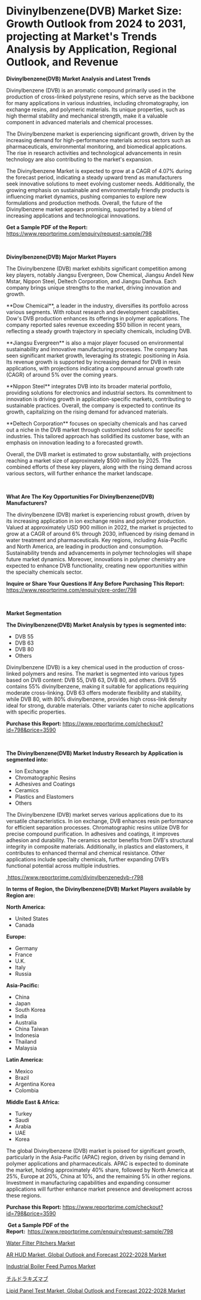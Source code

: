 <p><h1>Divinylbenzene(DVB) Market Size: Growth Outlook from 2024 to 2031, projecting at Market's Trends Analysis by Application, Regional Outlook, and Revenue</h1></p><p><strong>Divinylbenzene(DVB) Market Analysis and Latest Trends</strong></p>
<p><p>Divinylbenzene (DVB) is an aromatic compound primarily used in the production of cross-linked polystyrene resins, which serve as the backbone for many applications in various industries, including chromatography, ion exchange resins, and polymeric materials. Its unique properties, such as high thermal stability and mechanical strength, make it a valuable component in advanced materials and chemical processes.</p><p>The Divinylbenzene market is experiencing significant growth, driven by the increasing demand for high-performance materials across sectors such as pharmaceuticals, environmental monitoring, and biomedical applications. The rise in research activities and technological advancements in resin technology are also contributing to the market's expansion. </p><p>The Divinylbenzene Market is expected to grow at a CAGR of 4.07% during the forecast period, indicating a steady upward trend as manufacturers seek innovative solutions to meet evolving customer needs. Additionally, the growing emphasis on sustainable and environmentally friendly products is influencing market dynamics, pushing companies to explore new formulations and production methods. Overall, the future of the Divinylbenzene market appears promising, supported by a blend of increasing applications and technological innovations.</p></p>
<p><strong>Get a Sample PDF of the Report:&nbsp;</strong> <a href="https://www.reportprime.com/enquiry/request-sample/798">https://www.reportprime.com/enquiry/request-sample/798</a></p>
<p>&nbsp;</p>
<p><strong>Divinylbenzene(DVB) Major Market Players</strong></p>
<p><p>The Divinylbenzene (DVB) market exhibits significant competition among key players, notably Jiangsu Evergreen, Dow Chemical, Jiangsu Andeli New Mstar, Nippon Steel, Deltech Corporation, and Jiangsu Danhua. Each company brings unique strengths to the market, driving innovation and growth.</p><p>**Dow Chemical**, a leader in the industry, diversifies its portfolio across various segments. With robust research and development capabilities, Dow's DVB production enhances its offerings in polymer applications. The company reported sales revenue exceeding $50 billion in recent years, reflecting a steady growth trajectory in specialty chemicals, including DVB.</p><p>**Jiangsu Evergreen** is also a major player focused on environmental sustainability and innovative manufacturing processes. The company has seen significant market growth, leveraging its strategic positioning in Asia. Its revenue growth is supported by increasing demand for DVB in resin applications, with projections indicating a compound annual growth rate (CAGR) of around 5% over the coming years.</p><p>**Nippon Steel** integrates DVB into its broader material portfolio, providing solutions for electronics and industrial sectors. Its commitment to innovation is driving growth in application-specific markets, contributing to sustainable practices. Overall, the company is expected to continue its growth, capitalizing on the rising demand for advanced materials.</p><p>**Deltech Corporation** focuses on specialty chemicals and has carved out a niche in the DVB market through customized solutions for specific industries. This tailored approach has solidified its customer base, with an emphasis on innovation leading to a forecasted growth.</p><p>Overall, the DVB market is estimated to grow substantially, with projections reaching a market size of approximately $500 million by 2025. The combined efforts of these key players, along with the rising demand across various sectors, will further enhance the market landscape.</p></p>
<p>&nbsp;</p>
<p><strong>What Are The Key Opportunities For Divinylbenzene(DVB) Manufacturers?</strong></p>
<p><p>The divinylbenzene (DVB) market is experiencing robust growth, driven by its increasing application in ion exchange resins and polymer production. Valued at approximately USD 900 million in 2022, the market is projected to grow at a CAGR of around 6% through 2030, influenced by rising demand in water treatment and pharmaceuticals. Key regions, including Asia-Pacific and North America, are leading in production and consumption. Sustainability trends and advancements in polymer technologies will shape future market dynamics. Moreover, innovations in polymer chemistry are expected to enhance DVB functionality, creating new opportunities within the specialty chemicals sector.</p></p>
<p><strong>Inquire or Share Your Questions If Any Before Purchasing This Report:</strong> <a href="https://www.reportprime.com/enquiry/pre-order/798">https://www.reportprime.com/enquiry/pre-order/798</a></p>
<p>&nbsp;</p>
<p><strong>Market Segmentation</strong></p>
<p><strong>The Divinylbenzene(DVB) Market Analysis by types is segmented into:</strong></p>
<p><ul><li>DVB 55</li><li>DVB 63</li><li>DVB 80</li><li>Others</li></ul></p>
<p><p>Divinylbenzene (DVB) is a key chemical used in the production of cross-linked polymers and resins. The market is segmented into various types based on DVB content: DVB 55, DVB 63, DVB 80, and others. DVB 55 contains 55% divinylbenzene, making it suitable for applications requiring moderate cross-linking. DVB 63 offers moderate flexibility and stability, while DVB 80, with 80% divinylbenzene, provides high cross-link density ideal for strong, durable materials. Other variants cater to niche applications with specific properties.</p></p>
<p><strong>Purchase this Report:&nbsp;</strong><a href="https://www.reportprime.com/checkout?id=798&price=3590">https://www.reportprime.com/checkout?id=798&price=3590</a></p>
<p>&nbsp;</p>
<p><strong>The Divinylbenzene(DVB) Market Industry Research by Application is segmented into:</strong></p>
<p><ul><li>Ion Exchange</li><li>Chromatographic Resins</li><li>Adhesives and Coatings</li><li>Ceramics</li><li>Plastics and Elastomers</li><li>Others</li></ul></p>
<p><p>The Divinylbenzene (DVB) market serves various applications due to its versatile characteristics. In ion exchange, DVB enhances resin performance for efficient separation processes. Chromatographic resins utilize DVB for precise compound purification. In adhesives and coatings, it improves adhesion and durability. The ceramics sector benefits from DVB's structural integrity in composite materials. Additionally, in plastics and elastomers, it contributes to enhanced thermal and chemical resistance. Other applications include specialty chemicals, further expanding DVB’s functional potential across multiple industries.</p></p>
<p><a href="https://www.reportprime.com/divinylbenzenedvb-r798">&nbsp;https://www.reportprime.com/divinylbenzenedvb-r798</a></p>
<p><strong>In terms of Region, the Divinylbenzene(DVB) Market Players available by Region are:</strong></p>
<p>
    <p> <strong> North America: </strong>
        <ul>
            <li>United States</li>
            <li>Canada</li>
        </ul>
        </p> 
    <p> <strong> Europe: </strong>
        <ul>
            <li>Germany</li>
            <li>France</li>
            <li>U.K.</li>
            <li>Italy</li>
            <li>Russia</li>
        </ul>
        </p> 
    <p> <strong> Asia-Pacific: </strong>
        <ul>
            <li>China</li>
            <li>Japan</li>
            <li>South Korea</li>
            <li>India</li>
            <li>Australia</li>
            <li>China Taiwan</li>
            <li>Indonesia</li>
            <li>Thailand</li>
            <li>Malaysia</li>
        </ul>
        </p> 
    <p> <strong> Latin America: </strong>
        <ul>
            <li>Mexico</li>
            <li>Brazil</li>
            <li>Argentina Korea</li>
            <li>Colombia</li>
        </ul>
        </p> 
    <p> <strong> Middle East & Africa: </strong>
        <ul>
            <li>Turkey</li>
            <li>Saudi</li>
            <li>Arabia</li>
            <li>UAE</li>
            <li>Korea</li>
        </ul>
    </p>
    </p>
<p><p>The global Divinylbenzene (DVB) market is poised for significant growth, particularly in the Asia-Pacific (APAC) region, driven by rising demand in polymer applications and pharmaceuticals. APAC is expected to dominate the market, holding approximately 40% share, followed by North America at 25%, Europe at 20%, China at 10%, and the remaining 5% in other regions. Investment in manufacturing capabilities and expanding consumer applications will further enhance market presence and development across these regions.</p></p>
<p><strong>Purchase this Report: </strong><a href="https://www.reportprime.com/checkout?id=798&price=3590">https://www.reportprime.com/checkout?id=798&price=3590</a></p>
<p>&nbsp;<strong>Get a Sample PDF of the Report:&nbsp;&nbsp;</strong><a href="https://www.reportprime.com/enquiry/request-sample/798">https://www.reportprime.com/enquiry/request-sample/798</a></p>
<p><strong></strong></p>
<p><p><a href="https://medium.com/@gyuj5h/water-filter-pitchers-market-size-growth-trends-statistics-forecasts-2024-2031-fc3e1bf5c99a">Water Filter Pitchers Market</a></p><p><a href="https://www.linkedin.com/pulse/global-ar-hud-market-outlook-forecast-2022-2028-status-2024-8c1ke?trackingId=fw22NjnZTZeWHBz0iTTQKg%3D%3D">AR HUD Market, Global Outlook and Forecast 2022-2028 Market</a></p><p><a href="https://medium.com/@gyuj5h/industrial-boiler-feed-pumps-market-a-global-and-regional-analysis-2024-2031-df4cd34a1cfb">Industrial Boiler Feed Pumps Market</a></p><p><a href="https://medium.com/@tubbs463/%E6%9C%AA%E6%9D%A5%E3%81%AB%E5%82%99%E3%81%88%E3%81%9F-%E3%82%B0%E3%83%AD%E3%83%BC%E3%83%90%E3%83%AB-%E3%83%86%E3%82%A3%E3%83%AB%E3%83%80%E3%83%A9%E3%82%AD%E3%82%BA%E3%83%9E%E3%83%96%E5%B8%82%E5%A0%B4%E3%81%AB%E9%96%A2%E3%81%99%E3%82%8B%E6%88%A6%E7%95%A5%E7%9A%84%E3%82%A4%E3%83%B3%E3%82%B5%E3%82%A4%E3%83%88-2024%E5%B9%B4-2031%E5%B9%B4-158c6c97738f">チルドラキズマブ</a></p><p><a href="https://www.linkedin.com/pulse/future-ready-strategic-insights-global-lipid-panel-test-market-ywahe?trackingId=5zpZG2H2S3SehPApufhEeA%3D%3D">Lipid Panel Test Market, Global Outlook and Forecast 2022-2028 Market</a></p></p>